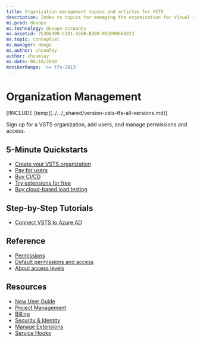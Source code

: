 ```yaml
---
title: Organization management topics and articles for VSTS  
description: Index to topics for managing the organization for Visual Studio Team Services (VSTS)
ms.prod: devops
ms.technology: devops-accounts
ms.assetid: 753DE499-C3D1-426B-B2B0-855D99669223
ms.topic: conceptual
ms.manager: douge
ms.author: chcomley
author: chcomley
ms.date: 08/10/2018
monikerRange: '>= tfs-2013'
---
```

# Organization Management

[!INCLUDE [temp](../.. /_shared/version-vsts-tfs-all-versions.md)]

Sign up for a VSTS organization, add users, and manage permissions and access.

## 5-Minute Quickstarts

* [Create your VSTS organization](create-organization-msa-or-work-student.md)
* [Pay for users](../billing/buy-basic-access-add-users.md)
* [Buy CI/CD](../billing/buy-more-build-vs.md)
* [Try extensions for free](../billing/try-additional-features-vs.md)
* [Buy cloud-based load testing](../billing/buy-load-testing-vs.md)

## Step-by-Step Tutorials

* [Connect VSTS to Azure AD](connect-organization-to-aad.md)

## Reference

* [Permissions](../security/permissions.md?toc=/vsts/organizations/accounts/toc.json&bc=/vsts/organizations/accounts/breadcrumb/toc.json)
* [Default permissions and access](../../organizations/security/permissions-access.md?toc=/vsts/organizations/accounts/toc.json&bc=/vsts/organizations/accounts/breadcrumb/toc.json)
* [About access levels](../security/access-levels.md?toc=/vsts/organizations/accounts/toc.json&bc=/vsts/organizations/accounts/breadcrumb/toc.json)

## Resources

* [New User Guide](../../user-guide/index.yml)
* [Project Management](../projects/index.md)
* [Billing](../billing/index.md)
* [Security & Identity](../../organizations/security/index.md)
* [Manage Extensions](../../marketplace/index.md)
* [Service Hooks](../../service-hooks/index.md)
